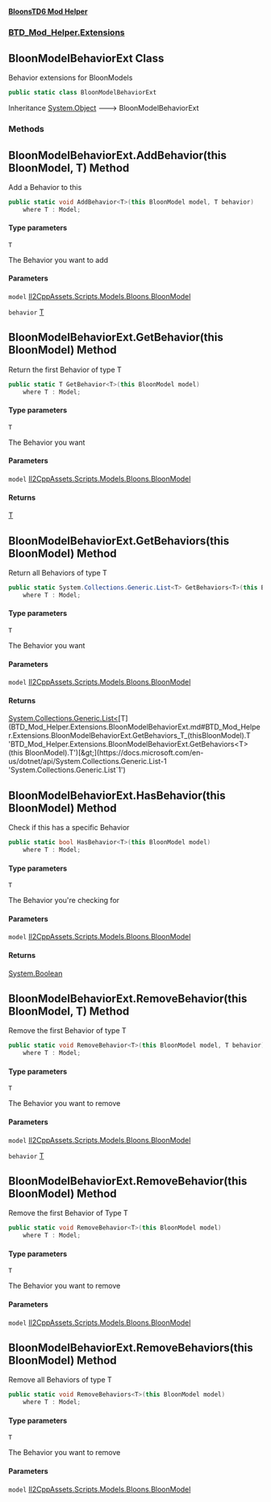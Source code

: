 #### [BloonsTD6 Mod Helper](README.md 'README')
### [BTD_Mod_Helper.Extensions](README.md#BTD_Mod_Helper.Extensions 'BTD_Mod_Helper.Extensions')

## BloonModelBehaviorExt Class

Behavior extensions for BloonModels

```csharp
public static class BloonModelBehaviorExt
```

Inheritance [System.Object](https://docs.microsoft.com/en-us/dotnet/api/System.Object 'System.Object') &#129106; BloonModelBehaviorExt
### Methods

<a name='BTD_Mod_Helper.Extensions.BloonModelBehaviorExt.AddBehavior_T_(thisBloonModel,T)'></a>

## BloonModelBehaviorExt.AddBehavior<T>(this BloonModel, T) Method

Add a Behavior to this

```csharp
public static void AddBehavior<T>(this BloonModel model, T behavior)
    where T : Model;
```
#### Type parameters

<a name='BTD_Mod_Helper.Extensions.BloonModelBehaviorExt.AddBehavior_T_(thisBloonModel,T).T'></a>

`T`

The Behavior you want to add
#### Parameters

<a name='BTD_Mod_Helper.Extensions.BloonModelBehaviorExt.AddBehavior_T_(thisBloonModel,T).model'></a>

`model` [Il2CppAssets.Scripts.Models.Bloons.BloonModel](https://docs.microsoft.com/en-us/dotnet/api/Il2CppAssets.Scripts.Models.Bloons.BloonModel 'Il2CppAssets.Scripts.Models.Bloons.BloonModel')

<a name='BTD_Mod_Helper.Extensions.BloonModelBehaviorExt.AddBehavior_T_(thisBloonModel,T).behavior'></a>

`behavior` [T](BTD_Mod_Helper.Extensions.BloonModelBehaviorExt.md#BTD_Mod_Helper.Extensions.BloonModelBehaviorExt.AddBehavior_T_(thisBloonModel,T).T 'BTD_Mod_Helper.Extensions.BloonModelBehaviorExt.AddBehavior<T>(this BloonModel, T).T')

<a name='BTD_Mod_Helper.Extensions.BloonModelBehaviorExt.GetBehavior_T_(thisBloonModel)'></a>

## BloonModelBehaviorExt.GetBehavior<T>(this BloonModel) Method

Return the first Behavior of type T

```csharp
public static T GetBehavior<T>(this BloonModel model)
    where T : Model;
```
#### Type parameters

<a name='BTD_Mod_Helper.Extensions.BloonModelBehaviorExt.GetBehavior_T_(thisBloonModel).T'></a>

`T`

The Behavior you want
#### Parameters

<a name='BTD_Mod_Helper.Extensions.BloonModelBehaviorExt.GetBehavior_T_(thisBloonModel).model'></a>

`model` [Il2CppAssets.Scripts.Models.Bloons.BloonModel](https://docs.microsoft.com/en-us/dotnet/api/Il2CppAssets.Scripts.Models.Bloons.BloonModel 'Il2CppAssets.Scripts.Models.Bloons.BloonModel')

#### Returns
[T](BTD_Mod_Helper.Extensions.BloonModelBehaviorExt.md#BTD_Mod_Helper.Extensions.BloonModelBehaviorExt.GetBehavior_T_(thisBloonModel).T 'BTD_Mod_Helper.Extensions.BloonModelBehaviorExt.GetBehavior<T>(this BloonModel).T')

<a name='BTD_Mod_Helper.Extensions.BloonModelBehaviorExt.GetBehaviors_T_(thisBloonModel)'></a>

## BloonModelBehaviorExt.GetBehaviors<T>(this BloonModel) Method

Return all Behaviors of type T

```csharp
public static System.Collections.Generic.List<T> GetBehaviors<T>(this BloonModel model)
    where T : Model;
```
#### Type parameters

<a name='BTD_Mod_Helper.Extensions.BloonModelBehaviorExt.GetBehaviors_T_(thisBloonModel).T'></a>

`T`

The Behavior you want
#### Parameters

<a name='BTD_Mod_Helper.Extensions.BloonModelBehaviorExt.GetBehaviors_T_(thisBloonModel).model'></a>

`model` [Il2CppAssets.Scripts.Models.Bloons.BloonModel](https://docs.microsoft.com/en-us/dotnet/api/Il2CppAssets.Scripts.Models.Bloons.BloonModel 'Il2CppAssets.Scripts.Models.Bloons.BloonModel')

#### Returns
[System.Collections.Generic.List&lt;](https://docs.microsoft.com/en-us/dotnet/api/System.Collections.Generic.List-1 'System.Collections.Generic.List`1')[T](BTD_Mod_Helper.Extensions.BloonModelBehaviorExt.md#BTD_Mod_Helper.Extensions.BloonModelBehaviorExt.GetBehaviors_T_(thisBloonModel).T 'BTD_Mod_Helper.Extensions.BloonModelBehaviorExt.GetBehaviors<T>(this BloonModel).T')[&gt;](https://docs.microsoft.com/en-us/dotnet/api/System.Collections.Generic.List-1 'System.Collections.Generic.List`1')

<a name='BTD_Mod_Helper.Extensions.BloonModelBehaviorExt.HasBehavior_T_(thisBloonModel)'></a>

## BloonModelBehaviorExt.HasBehavior<T>(this BloonModel) Method

Check if this has a specific Behavior

```csharp
public static bool HasBehavior<T>(this BloonModel model)
    where T : Model;
```
#### Type parameters

<a name='BTD_Mod_Helper.Extensions.BloonModelBehaviorExt.HasBehavior_T_(thisBloonModel).T'></a>

`T`

The Behavior you're checking for
#### Parameters

<a name='BTD_Mod_Helper.Extensions.BloonModelBehaviorExt.HasBehavior_T_(thisBloonModel).model'></a>

`model` [Il2CppAssets.Scripts.Models.Bloons.BloonModel](https://docs.microsoft.com/en-us/dotnet/api/Il2CppAssets.Scripts.Models.Bloons.BloonModel 'Il2CppAssets.Scripts.Models.Bloons.BloonModel')

#### Returns
[System.Boolean](https://docs.microsoft.com/en-us/dotnet/api/System.Boolean 'System.Boolean')

<a name='BTD_Mod_Helper.Extensions.BloonModelBehaviorExt.RemoveBehavior_T_(thisBloonModel,T)'></a>

## BloonModelBehaviorExt.RemoveBehavior<T>(this BloonModel, T) Method

Remove the first Behavior of type T

```csharp
public static void RemoveBehavior<T>(this BloonModel model, T behavior)
    where T : Model;
```
#### Type parameters

<a name='BTD_Mod_Helper.Extensions.BloonModelBehaviorExt.RemoveBehavior_T_(thisBloonModel,T).T'></a>

`T`

The Behavior you want to remove
#### Parameters

<a name='BTD_Mod_Helper.Extensions.BloonModelBehaviorExt.RemoveBehavior_T_(thisBloonModel,T).model'></a>

`model` [Il2CppAssets.Scripts.Models.Bloons.BloonModel](https://docs.microsoft.com/en-us/dotnet/api/Il2CppAssets.Scripts.Models.Bloons.BloonModel 'Il2CppAssets.Scripts.Models.Bloons.BloonModel')

<a name='BTD_Mod_Helper.Extensions.BloonModelBehaviorExt.RemoveBehavior_T_(thisBloonModel,T).behavior'></a>

`behavior` [T](BTD_Mod_Helper.Extensions.BloonModelBehaviorExt.md#BTD_Mod_Helper.Extensions.BloonModelBehaviorExt.RemoveBehavior_T_(thisBloonModel,T).T 'BTD_Mod_Helper.Extensions.BloonModelBehaviorExt.RemoveBehavior<T>(this BloonModel, T).T')

<a name='BTD_Mod_Helper.Extensions.BloonModelBehaviorExt.RemoveBehavior_T_(thisBloonModel)'></a>

## BloonModelBehaviorExt.RemoveBehavior<T>(this BloonModel) Method

Remove the first Behavior of Type T

```csharp
public static void RemoveBehavior<T>(this BloonModel model)
    where T : Model;
```
#### Type parameters

<a name='BTD_Mod_Helper.Extensions.BloonModelBehaviorExt.RemoveBehavior_T_(thisBloonModel).T'></a>

`T`

The Behavior you want to remove
#### Parameters

<a name='BTD_Mod_Helper.Extensions.BloonModelBehaviorExt.RemoveBehavior_T_(thisBloonModel).model'></a>

`model` [Il2CppAssets.Scripts.Models.Bloons.BloonModel](https://docs.microsoft.com/en-us/dotnet/api/Il2CppAssets.Scripts.Models.Bloons.BloonModel 'Il2CppAssets.Scripts.Models.Bloons.BloonModel')

<a name='BTD_Mod_Helper.Extensions.BloonModelBehaviorExt.RemoveBehaviors_T_(thisBloonModel)'></a>

## BloonModelBehaviorExt.RemoveBehaviors<T>(this BloonModel) Method

Remove all Behaviors of type T

```csharp
public static void RemoveBehaviors<T>(this BloonModel model)
    where T : Model;
```
#### Type parameters

<a name='BTD_Mod_Helper.Extensions.BloonModelBehaviorExt.RemoveBehaviors_T_(thisBloonModel).T'></a>

`T`

The Behavior you want to remove
#### Parameters

<a name='BTD_Mod_Helper.Extensions.BloonModelBehaviorExt.RemoveBehaviors_T_(thisBloonModel).model'></a>

`model` [Il2CppAssets.Scripts.Models.Bloons.BloonModel](https://docs.microsoft.com/en-us/dotnet/api/Il2CppAssets.Scripts.Models.Bloons.BloonModel 'Il2CppAssets.Scripts.Models.Bloons.BloonModel')
